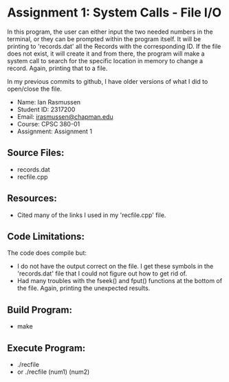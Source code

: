 # Assignment 1: System Calls - File I/O

In this program, the user can either input the two needed numbers in the terminal, or they can be prompted within the 
program itself. It will be printing to 'records.dat' all the Records with the corresponding ID. If the file does not 
exist, it will create it and from there, the program will make a system call to search for the specific location in 
memory to change a record. Again, printing that to a file.

In my previous commits to github, I have older versions of what I did to open/close the file.

* Name: Ian Rasmussen
* Student ID: 2317200
* Email: irasmussen@chapman.edu
* Course: CPSC 380-01
* Assignment: Assignment 1

## Source Files:
* records.dat
* recfile.cpp

## Resources:
* Cited many of the links I used in my 'recfile.cpp' file.

## Code Limitations:
The code does compile but:
* I do not have the output correct on the file. I get these symbols in the 'records.dat' file that I could not figure out how to get rid of. 
* Had many troubles with the fseek() and fput() functions at the bottom of the file. Again, printing the unexpected results.

## Build Program:
* make

## Execute Program:
* ./recfile
* or ./recfile (num1) (num2)